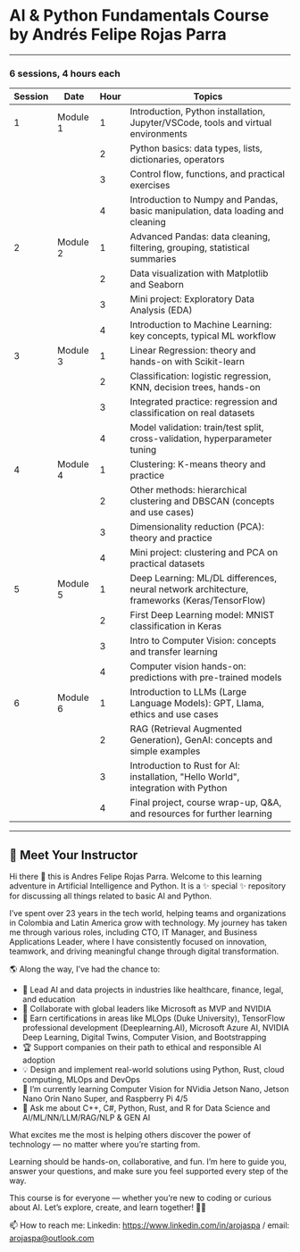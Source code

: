 # AI & Python Fundamentals Course by Andrés Felipe Rojas Parra

---

### 6 sessions, 4 hours each

| Session | Date       | Hour | Topics                                                                                               |
|---------|------------|------|------------------------------------------------------------------------------------------------------|
| 1       | Module 1   | 1    | Introduction, Python installation, Jupyter/VSCode, tools and virtual environments                    |
|         |            | 2    | Python basics: data types, lists, dictionaries, operators                                            |
|         |            | 3    | Control flow, functions, and practical exercises                                                     |
|         |            | 4    | Introduction to Numpy and Pandas, basic manipulation, data loading and cleaning                      |
| 2       | Module 2   | 1    | Advanced Pandas: data cleaning, filtering, grouping, statistical summaries                           |
|         |            | 2    | Data visualization with Matplotlib and Seaborn                                                       |
|         |            | 3    | Mini project: Exploratory Data Analysis (EDA)                                                        |
|         |            | 4    | Introduction to Machine Learning: key concepts, typical ML workflow                                  |
| 3       | Module 3   | 1    | Linear Regression: theory and hands-on with Scikit-learn                                             |
|         |            | 2    | Classification: logistic regression, KNN, decision trees, hands-on                                   |
|         |            | 3    | Integrated practice: regression and classification on real datasets                                  |
|         |            | 4    | Model validation: train/test split, cross-validation, hyperparameter tuning                          |
| 4       | Module 4   | 1    | Clustering: K-means theory and practice                                                             |
|         |            | 2    | Other methods: hierarchical clustering and DBSCAN (concepts and use cases)                           |
|         |            | 3    | Dimensionality reduction (PCA): theory and practice                                                  |
|         |            | 4    | Mini project: clustering and PCA on practical datasets                                               |
| 5       | Module 5   | 1    | Deep Learning: ML/DL differences, neural network architecture, frameworks (Keras/TensorFlow)         |
|         |            | 2    | First Deep Learning model: MNIST classification in Keras                                             |
|         |            | 3    | Intro to Computer Vision: concepts and transfer learning                                             |
|         |            | 4    | Computer vision hands-on: predictions with pre-trained models                                        |
| 6       | Module 6   | 1    | Introduction to LLMs (Large Language Models): GPT, Llama, ethics and use cases                       |
|         |            | 2    | RAG (Retrieval Augmented Generation), GenAI: concepts and simple examples                            |
|         |            | 3    | Introduction to Rust for AI: installation, "Hello World", integration with Python                     |
|         |            | 4    | Final project, course wrap-up, Q&A, and resources for further learning                               |

---
## 👋 Meet Your Instructor

Hi there 👋 this is Andres Felipe Rojas Parra. Welcome to this learning adventure in Artificial Intelligence and Python. It is a ✨ special ✨ repository for discussing all things related to basic AI and Python.

I’ve spent over 23 years in the tech world, helping teams and organizations in Colombia and Latin America grow with technology. My journey has taken me through various roles, including CTO, IT Manager, and Business Applications Leader, where I have consistently focused on innovation, teamwork, and driving meaningful change through digital transformation.

🌎 Along the way, I’ve had the chance to:
- 🚀 Lead AI and data projects in industries like healthcare, finance, legal, and education
- 🤝 Collaborate with global leaders like Microsoft as MVP and NVIDIA
- 📜 Earn certifications in areas like MLOps (Duke University), TensorFlow professional development (Deeplearning.AI), Microsoft Azure AI, NVIDIA Deep Learning, Digital Twins, Computer Vision, and Bootstrapping
- 🏆 Support companies on their path to ethical and responsible AI adoption  
- 💡 Design and implement real-world solutions using Python, Rust, cloud computing, MLOps and DevOps
- 🌱 I’m currently learning Computer Vision for NVidia Jetson Nano, Jetson Nano Orin Nano Super, and Raspberry Pi 4/5
- 💬 Ask me about C++, C#, Python, Rust, and R for Data Science and AI/ML/NN/LLM/RAG/NLP & GEN AI

What excites me the most is helping others discover the power of technology — no matter where you’re starting from.  


Learning should be hands-on, collaborative, and fun. I’m here to guide you, answer your questions, and make sure you feel supported every step of the way.

This course is for everyone — whether you’re new to coding or curious about AI. Let’s explore, create, and learn together! 🌱✨


📫 How to reach me: Linkedin: https://www.linkedin.com/in/arojaspa / email: arojaspa@outlook.com
